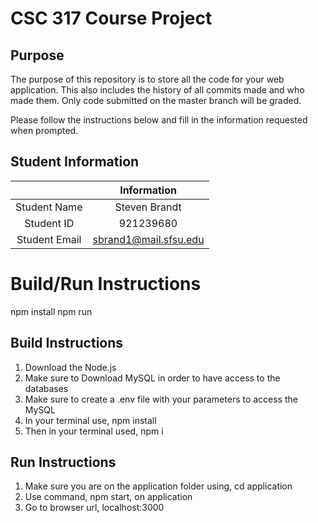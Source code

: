 # CSC 317 Course Project

## Purpose

The purpose of this repository is to store all the code for your web application. This also includes the history of all commits made and who made them. Only code submitted on the master branch will be graded.

Please follow the instructions below and fill in the information requested when prompted.

## Student Information

|               | Information         |
|:-------------:|:-------------------:|
| Student Name  | Steven Brandt       |
| Student ID    | 921239680           |
| Student Email |sbrand1@mail.sfsu.edu|



# Build/Run Instructions
npm install npm run
## Build Instructions
1. Download the Node.js
2. Make sure to Download MySQL in order to have access to the databases
3. Make sure to create a .env file with your parameters to access the MySQL 
4. In your terminal use,  npm install
5. Then in your terminal used, npm i
## Run Instructions
1. Make sure you are on the application folder using, cd application
2. Use command, npm start, on application
3. Go to browser url, localhost:3000
